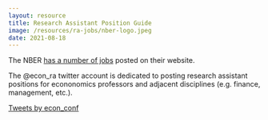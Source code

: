 ```yaml
---
layout: resource
title: Research Assistant Position Guide
image: /resources/ra-jobs/nber-logo.jpeg
date: 2021-08-18
---
```


The NBER [has a number of jobs](https://www.nber.org/career-resources/research-assistant-positions-not-nber) posted on their website.

The @econ_ra twitter account is dedicated to posting research assistant positions for econonomics professors and adjacent disciplines (e.g. finance, management, etc.).

<div class="twitter-embed">
<a class="twitter-timeline" href="https://twitter.com/econ_conf?ref_src=twsrc%5Etfw">Tweets by econ_conf</a> <script async src="/resources/twitter-feeds/widgets.js" charset="utf-8"></script> 
<div>

